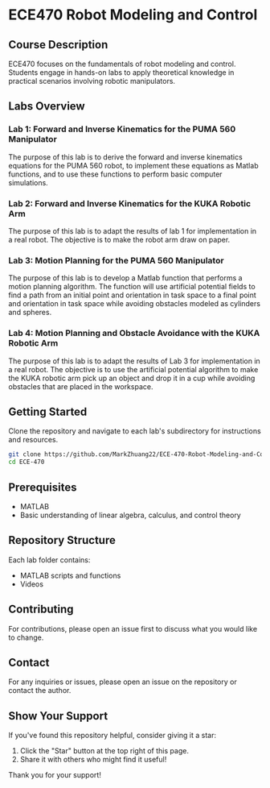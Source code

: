 
# ECE470 Robot Modeling and Control

## Course Description
ECE470 focuses on the fundamentals of robot modeling and control. Students engage in hands-on labs to apply theoretical knowledge in practical scenarios involving robotic manipulators.

## Labs Overview

### Lab 1: Forward and Inverse Kinematics for the PUMA 560 Manipulator
The purpose of this lab is to derive the forward and inverse kinematics equations for the PUMA 560 robot, to implement these equations as Matlab functions, and to use these functions to perform basic computer simulations.

### Lab 2: Forward and Inverse Kinematics for the KUKA Robotic Arm
The purpose of this lab is to adapt the results of lab 1 for implementation in a real robot. The objective is to make the robot arm draw on paper.

### Lab 3: Motion Planning for the PUMA 560 Manipulator
The purpose of this lab is to develop a Matlab function that performs a motion planning algorithm. The function will use artificial potential fields to find a path from an initial point and orientation in task space to a final point and orientation in task space while avoiding obstacles modeled as cylinders and spheres.

### Lab 4: Motion Planning and Obstacle Avoidance with the KUKA Robotic Arm
The purpose of this lab is to adapt the results of Lab 3 for implementation in a real robot. The objective is to use the artificial potential algorithm to make the KUKA robotic arm pick up an object and drop it in a cup while avoiding obstacles that are placed in the workspace.

## Getting Started
Clone the repository and navigate to each lab's subdirectory for instructions and resources.

```bash
git clone https://github.com/MarkZhuang22/ECE-470-Robot-Modeling-and-Control.git
cd ECE-470
```

## Prerequisites
- MATLAB
- Basic understanding of linear algebra, calculus, and control theory

## Repository Structure
Each lab folder contains:
- MATLAB scripts and functions
- Videos

## Contributing
For contributions, please open an issue first to discuss what you would like to change.

## Contact
For any inquiries or issues, please open an issue on the repository or contact the author.

## Show Your Support
If you've found this repository helpful, consider giving it a star:
1. Click the "Star" button at the top right of this page.
2. Share it with others who might find it useful!

Thank you for your support!
